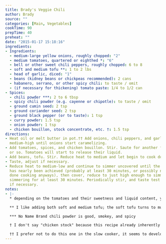 ```yaml
---
title: Brady's Veggie Chili
author: Brady
source: ""
categories: [Main, Vegetables]
cookTime: 90
prepTime: 40
preheat: ""
date: "2015-01-17 15:18:16"
ingredients:
- Ingredients:
  - medium-large yellow onions, roughly chopped: "2"
  - medium tomatoes, quartered or eighthed *: "6"
  - bell or other sweet chili peppers, roughly chopped: 6 to 8
  - soft and medium tofu **: 1 to 2 lbs
  - head of garlic, diced: "1"
  - beans (kidney beans or chickpeas recommended): 2 cans
  - habanero, serrano, or other spicy chili: to taste / omit
  - (if necessary for thickening) tomato paste: 1/4 to 1/2 can
- Spices:
  - chili powder ***: 2 to 6 tbsp
  - spicy chili powder (e.g. cayenne or chipotle): to taste / omit
  - ground cumin seed: 2 tsp
  - ground coriander seed: 2 tsp
  - ground black pepper (or to taste): 1 tsp
  - curry powder: 1.5 tsp
  - onion powder: 1 tsp
  - chicken bouillon, stock concentrate, etc. †: 1.5 tsp
directions:
- Heat oil or melt butter in pot.†† Add onions, chili peppers, and garlic. Saute over
  medium-high until onions start caramelizing.
- Add tomatoes, spices, and chicken bouillon. Stir. Saute for another five minutes
  or so. Tomatoes will start to release their liquid.
- Add beans, tofu. Stir. Reduce heat to medium and let begin to cook down.
- Taste, adjust if necessary.
- Reduce heat to medium-low and continue to simmer uncovered until the desired thickness
  has nearly been achieved (probably at least 30 minutes, or possibly not until you're
  done cooking anyways), then cover, reduce to just high enough to simmer, and continue
  simmering for at least 30 minutes. Periodically stir, and taste test / adjust spices
  if necessary.
notes:
- |-
  * depending on the tomatoes and their sweetness and liquid content, you may want to dial this (and the tomato paste) up or down

  ** I like adding both soft and medium tofu; the soft tofu turns to mush (resembling ground meat visually, but not in mouthfeel), while the medium tofu somewhat keeps its shape. You really don't need to bother pressing the medium tofu, but you can if you want it to keep its shape better and possibly soak up the chili better. You can also substitute in the same weight of your preferred ground meat.

  *** No Name Brand chili powder is good, smokey, and spicy

  † I don't say "chicken stock" because this recipe already inherently includes a lot of liquid from the vegetables and the tofu, so if using bouillon or concentrate, just add it directly. Replace with vegetable stock or simply leave this out for a pure vegetarian variant.

  †† I prefer not to do this one in the slow cooker, it seems to develop better at higher temperatures. Your mileage may vary. You may have too much liquid if you do this in the slow cooker as-written because of the tofu and tomatoes, so maybe omit some tomatoes and add more tomato paste to compensate.
---
```


